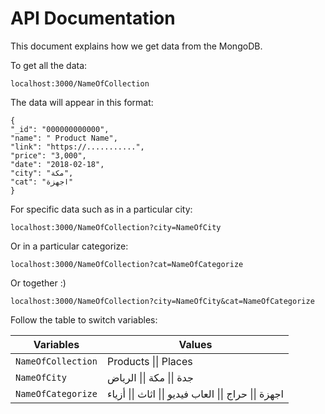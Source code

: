 # API Documentation
This document explains how we get data from the MongoDB.

To get all the data:
```
localhost:3000/NameOfCollection
```

The data will appear in this format:
```
{
"_id": "000000000000",
"name": " Product Name",
"link": "https://...........",
"price": "3,000",
"date": "2018-02-18",
"city": "مكة",
"cat": "اجهزة"
}
```

For specific data such as in a particular city:
```
localhost:3000/NameOfCollection?city=NameOfCity
```

Or in a particular categorize:
```
localhost:3000/NameOfCollection?cat=NameOfCategorize
```

Or together :)
```
localhost:3000/NameOfCollection?city=NameOfCity&cat=NameOfCategorize
```

Follow the table to switch variables:

Variables | Values 
--- | --- 
`NameOfCollection` | Products \|\| Places 
`NameOfCity` | جدة \|\| مكة \|\| الرياض  
`NameOfCategorize` | اجهزة \|\| حراج \|\| العاب فيديو \|\| اثاث \|\| أزياء 
